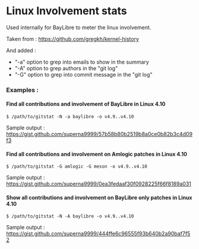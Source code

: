 Linux Involvement stats
=======================

Used internally for BayLibre to meter the linux involvement.

Taken from : https://github.com/gregkh/kernel-history

And added :

- "-a" option to grep into emails to show in the summary
- "-A" option to grep authors in the "git log"
- "-G" option to grep into commit message in the "git log"

### Examples :

#### Find all contributions and involvement of BayLibre in Linux 4.10

```
$ /path/to/gitstat -N -a baylibre -o v4.9..v4.10
```

Sample output : https://gist.github.com/superna9999/57b58b80b2519b8a0ce0b82b3c4d09f3

#### Find all contributions and involvement on Amlogic patches in Linux 4.10

```
$ /path/to/gitstat -G amlogic -G meson -o v4.9..v4.10
```

Sample output : https://gist.github.com/superna9999/0ea3fedaaf30f0928225f66f8189a031

#### Show all contributions and involvement on BayLibre only patches in Linux 4.10

```
$ /path/to/gitstat -N -A baylibre -o v4.9..v4.10
```

Sample output : https://gist.github.com/superna9999/444ffe6c96555f93b640b2a90baf7f52

